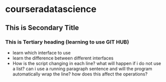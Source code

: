 # courseradatascience
## This is Secondary Title 
### This is Tertiary heading (learning to use GIT HUB)
* learn which interface to use
* learn the difference between different interfaces
* How is the script changing in each line?
what will happen if i do not use a list? can i use a running paragraph sentence and will the program automatically wrap the line? how does this affect the operations?
